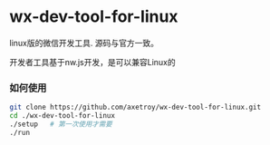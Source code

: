 # wx-dev-tool-for-linux
linux版的微信开发工具. 源码与官方一致。

开发者工具基于nw.js开发，是可以兼容Linux的

### 如何使用

```bash
git clone https://github.com/axetroy/wx-dev-tool-for-linux.git
cd ./wx-dev-tool-for-linux
./setup   # 第一次使用才需要
./run
```
